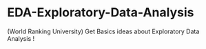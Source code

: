 # EDA-Exploratory-Data-Analysis
(World Ranking University)
Get Basics ideas about Exploratory Data Analysis !
